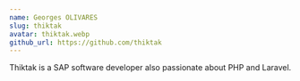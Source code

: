 ```yaml
---
name: Georges OLIVARES
slug: thiktak
avatar: thiktak.webp
github_url: https://github.com/thiktak
---
```


Thiktak is a SAP software developer also passionate about PHP and Laravel.

